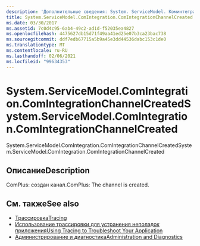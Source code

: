 ```yaml
---
description: 'Дополнительные сведения: System. ServiceModel. Коминтегратион. Коминтегратиончаннелкреатед'
title: System.ServiceModel.ComIntegration.ComIntegrationChannelCreated
ms.date: 03/30/2017
ms.assetid: 7c0d4c95-6ab4-49c2-ad1d-f52035ea4827
ms.openlocfilehash: 4475627db15d71f49aa41ed25e07b3ca23bac738
ms.sourcegitcommit: ddf7edb67715a5b9a45e3dd44536dabc153c1de0
ms.translationtype: MT
ms.contentlocale: ru-RU
ms.lasthandoff: 02/06/2021
ms.locfileid: "99634353"
---
```

# <a name="systemservicemodelcomintegrationcomintegrationchannelcreated"></a><span data-ttu-id="367f9-103">System.ServiceModel.ComIntegration.ComIntegrationChannelCreated</span><span class="sxs-lookup"><span data-stu-id="367f9-103">System.ServiceModel.ComIntegration.ComIntegrationChannelCreated</span></span>

<span data-ttu-id="367f9-104">System.ServiceModel.ComIntegration.ComIntegrationChannelCreated</span><span class="sxs-lookup"><span data-stu-id="367f9-104">System.ServiceModel.ComIntegration.ComIntegrationChannelCreated</span></span>  
  
## <a name="description"></a><span data-ttu-id="367f9-105">Описание</span><span class="sxs-lookup"><span data-stu-id="367f9-105">Description</span></span>  

 <span data-ttu-id="367f9-106">ComPlus: создан канал.</span><span class="sxs-lookup"><span data-stu-id="367f9-106">ComPlus: The channel is created.</span></span>  
  
## <a name="see-also"></a><span data-ttu-id="367f9-107">См. также</span><span class="sxs-lookup"><span data-stu-id="367f9-107">See also</span></span>

- [<span data-ttu-id="367f9-108">Трассировка</span><span class="sxs-lookup"><span data-stu-id="367f9-108">Tracing</span></span>](index.md)
- [<span data-ttu-id="367f9-109">Использование трассировки для устранения неполадок приложения</span><span class="sxs-lookup"><span data-stu-id="367f9-109">Using Tracing to Troubleshoot Your Application</span></span>](using-tracing-to-troubleshoot-your-application.md)
- [<span data-ttu-id="367f9-110">Администрирование и диагностика</span><span class="sxs-lookup"><span data-stu-id="367f9-110">Administration and Diagnostics</span></span>](../index.md)
